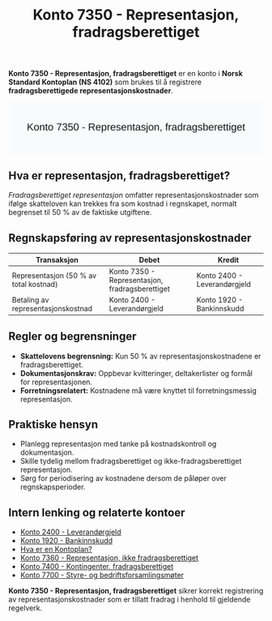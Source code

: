 ﻿---
title: "Konto 7350 - Representasjon, fradragsberettiget"
seoTitle: "Konto 7350 | Representasjon, fradragsberettiget | Kontoplan"
description: "Konto 7350 brukes for fradragsberettigede representasjonskostnader. Lær regler, 50 % begrensning, bokføring og dokumentasjon."
summary: "Representasjonskostnader med fradrag på konto 7350: regler og bokføring."
---

**Konto 7350 - Representasjon, fradragsberettiget** er en konto i **Norsk Standard Kontoplan (NS 4102)** som brukes til å registrere **fradragsberettigede representasjonskostnader**.

![Illustrasjon av konto 7350 Representasjon, fradragsberettiget](7350-representasjon-fradragsberettiget-image.svg)

## Hva er representasjon, fradragsberettiget?

*Fradragsberettiget representasjon* omfatter representasjonskostnader som ifølge skatteloven kan trekkes fra som kostnad i regnskapet, normalt begrenset til 50 % av de faktiske utgiftene.

## Regnskapsføring av representasjonskostnader

| Transaksjon                                  | Debet                                             | Kredit                         |
|----------------------------------------------|---------------------------------------------------|--------------------------------|
| Representasjon (50 % av total kostnad)       | Konto 7350 - Representasjon, fradragsberettiget   | Konto 2400 - Leverandørgjeld   |
| Betaling av representasjonskostnad           | Konto 2400 - Leverandørgjeld                      | Konto 1920 - Bankinnskudd      |

## Regler og begrensninger

* **Skattelovens begrensning:** Kun 50 % av representasjonskostnadene er fradragsberettiget.
* **Dokumentasjonskrav:** Oppbevar kvitteringer, deltakerlister og formål for representasjonen.
* **Forretningsrelatert:** Kostnadene må være knyttet til forretningsmessig representasjon.

## Praktiske hensyn

* Planlegg representasjon med tanke på kostnadskontroll og dokumentasjon.
* Skille tydelig mellom fradragsberettiget og ikke-fradragsberettiget representasjon.
* Sørg for periodisering av kostnadene dersom de påløper over regnskapsperioder.

## Intern lenking og relaterte kontoer

* [Konto 2400 - Leverandørgjeld](/blogs/kontoplan/2400-leverandorgjeld "Konto 2400 - Leverandørgjeld")
* [Konto 1920 - Bankinnskudd](/blogs/kontoplan/1920-bankinnskudd "Konto 1920 - Bankinnskudd")
* [Hva er en Kontoplan?](/blogs/regnskap/hva-er-kontoplan "Hva er en Kontoplan? Komplett Guide til Kontoplaner i Norsk Regnskap")
* [Konto 7360 - Representasjon, ikke fradragsberettiget](/blogs/kontoplan/7360-representasjon-ikke-fradragsberettiget "Konto 7360 - Representasjon, ikke fradragsberettiget")
* [Konto 7400 - Kontingenter, fradragsberettiget](/blogs/kontoplan/7400-kontingenter-fradragsberettiget "Konto 7400 - Kontingenter, fradragsberettiget")
* [Konto 7700 - Styre- og bedriftsforsamlingsmøter](/blogs/kontoplan/7700-styre-og-bedriftsforsamlingsmoter "Konto 7700 - Styre- og bedriftsforsamlingsmøter")

**Konto 7350 - Representasjon, fradragsberettiget** sikrer korrekt registrering av representasjonskostnader som er tillatt fradrag i henhold til gjeldende regelverk.






